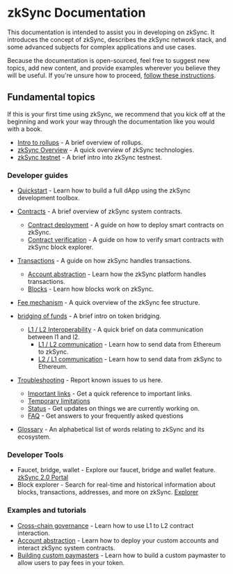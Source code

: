 # zkSync Documentation

This documentation is intended to assist you in developing on zkSync. 
It introduces the concept of zkSync, describes the zkSync network stack, and some advanced subjects for complex applications and use cases.

Because the documentation is open-sourced, feel free to suggest new topics, add new content, and provide examples wherever you believe they will be useful. If you're unsure how to proceed, [follow these instructions](./glossary/edit-doc.md).

## Fundamental topics

If this is your first time using zkSync, we recommend that you kick off at the beginning and work your way through the documentation like you would with a book.

- [Intro to rollups](./fundamentals/rollups.md) - A brief overview of rollups.
- [zkSync Overview](./fundamentals/zkSync.md) - A quick overview of zkSync technologies.
- [zkSync testnet](./fundamentals/testnet.md) - A brief intro into zkSync testnest.
 
### Developer guides

- [Quickstart](./developer-guides/hello-world.md) - Learn how to build a full dApp using the zkSync development toolbox.
- [Contracts](./developer-guides/contracts/system-contracts.md) - A brief overview of zkSync system contracts.
  - [Contract deployment](./developer-guides/contracts/contracts.md) - A guide on how to deploy smart contracts on zkSync.
  - [Contract verification](./developer-guides/contracts/contract-verification.md) - A guide on how to verify smart contracts with zkSync block explorer.
- [Transactions](./developer-guides/transactions/transactions.md) - A guide on how zkSync handles transactions.
  - [Account abstraction](./developer-guides/transactions/aa.md) - Learn how the zkSync platform handles transactions.
  - [Blocks](./developer-guides/transactions/blocks.md) - Learn how blocks work on zkSync.
- [Fee mechanism](./developer-guides/fee-model.md) - A quick overview of the zkSync fee structure.
- [bridging of funds](./developer-guides/bridging/bridging-asset.md) - A brief intro on token bridging.
  - [L1 / L2 Interoperability](./developer-guides/bridging/l1-l2-interop.md) - A quick brief on data communication between l1 and l2.
    - [L1 / L2 communication](./developer-guides/bridging/l1-l2.md) - Learn how to send data from Ethereum to zkSync.
    - [L2 / L1 communication](./developer-guides/bridging/l2-l1.md) - Learn how to send data from zkSync to Ethereum.
- [Troubleshooting](./troubleshooting/reporting-issues.md) - Report known issues to us here.
  - [Important links](./troubleshooting/important-links.md) - Get a quick reference to important links.
  - [Temporary limitations](./troubleshooting/temp-limits.md)
  - [Status](./troubleshooting/status.md) - Get updates on things we are currently working on.
  - [FAQ](./troubleshooting/faq/known-issues.md) - Get answers to your frequently asked questions

- [Glossary](./glossary/glossary.md) - An alphabetical list of words relating to zkSync and its ecosystem.

### Developer Tools

- Faucet, bridge, wallet - Explore our faucet, bridge and wallet feature.
[zkSync 2.0 Portal](https://portal.zksync.io)
- Block explorer - Search for real-time and historical information about blocks, transactions, addresses, and more on zkSync.
[Explorer](https://zksync2-testnet.zkscan.io)

### Examples and tutorials

- [Cross-chain governance](./tutorials/cross-chain-tutorial.md) - Learn how to use L1 to L2 contract interaction.
- [Account abstraction](./tutorials/custom-aa-tutorial.md) - Learn how to deploy your custom accounts and interact zkSync system contracts.
- [Building custom paymasters](./tutorials/custom-paymaster-tutorial.md) - Learn how to build a custom paymaster to allow users to pay fees in your token.